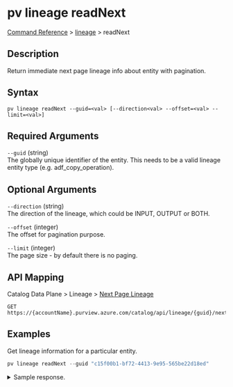 # pv lineage readNext
[Command Reference](../../../README.md#command-reference) > [lineage](./main.md) > readNext

## Description
Return immediate next page lineage info about entity with pagination.

## Syntax
```
pv lineage readNext --guid=<val> [--direction<val> --offset=<val> --limit=<val>]
```

## Required Arguments
`--guid` (string)  
The globally unique identifier of the entity. This needs to be a valid lineage entity type (e.g. adf_copy_operation).

## Optional Arguments
`--direction` (string)  
The direction of the lineage, which could be INPUT, OUTPUT or BOTH.

`--offset` (integer)  
The offset for pagination purpose.

`--limit` (integer)  
The page size - by default there is no paging.

## API Mapping
Catalog Data Plane > Lineage > [Next Page Lineage](https://docs.microsoft.com/en-us/rest/api/purview/catalogdataplane/lineage/next-page-lineage)
```
GET https://{accountName}.purview.azure.com/catalog/api/lineage/{guid}/next
```

## Examples
Get lineage information for a particular entity.
```powershell
pv lineage readNext --guid "c15f00b1-bf72-4413-9e95-565be22d18ed"
```

<details><summary>Sample response.</summary>
<p>

```json
{
    "baseEntityGuid": "c15f00b1-bf72-4413-9e95-565be22d18ed",
    "childrenCount": -1,
    "guidEntityMap": {
        "0044971a-b050-4d82-8473-420ee2cf93ec": {
            "attributes": {
                "modifiedTime": 0,
                "name": "QueriesByState",
                "partitionCount": 0,
                "qualifiedName": "https://pvdemofngxiadls.dfs.core.windows.net/bing/data/{N}/QueriesByState_{Year}-{Month}-{Day}_{N}-{N}-{N}.tsv",
                "schemaCount": 0,
                "totalSizeBytes": 0
            },
            "classificationNames": [],
            "collectionId": "yicpjm",
            "displayText": "QueriesByState",
            "guid": "0044971a-b050-4d82-8473-420ee2cf93ec",
            "lastModifiedTS": "2",
            "meaningNames": [],
            "meanings": [],
            "status": "ACTIVE",
            "typeName": "azure_datalake_gen2_resource_set"
        },
        "04f9dca8-e476-439e-8f08-2b6cc7c19f79": {
            "attributes": {
                "modifiedTime": 0,
                "name": "QueriesByCountry",
                "partitionCount": 0,
                "qualifiedName": "https://pvdemofngxiadls.dfs.core.windows.net/bing/data/{N}/QueriesByCountry_{Year}-{Month}-{Day}_{N}-{N}-{N}.tsv",
                "schemaCount": 0,
                "totalSizeBytes": 0
            },
            "classificationNames": [],
            "collectionId": "yicpjm",
            "displayText": "QueriesByCountry",
            "guid": "04f9dca8-e476-439e-8f08-2b6cc7c19f79",
            "lastModifiedTS": "1",
            "meaningNames": [],
            "meanings": [],
            "status": "ACTIVE",
            "typeName": "azure_datalake_gen2_resource_set"
        },
        "900990a3-8d8b-4115-9fe1-403957c90a20": {
            "attributes": {
                "columnMapping": "[{\"DatasetMapping\":{\"Source\":\"*\",\"Sink\":\"https://pvdemofngxiadls.dfs.core.windows.net/bing/data/merged.parquet\"},\"ColumnMapping\":[{\"Source\":\"Date\",\"Sink\":\"Date\"},{\"Source\":\"Query\",\"Sink\":\"Query\"},{\"Source\":\"IsImplicitIntent\",\"Sink\":\"IsImplicitIntent\"},{\"Source\":\"State\",\"Sink\":\"State\"},{\"Source\":\"Country\",\"Sink\":\"Country\"},{\"Source\":\"PopularityScore\",\"Sink\":\"PopularityScore\"}]}]",
                "name": "Copy_a9c",
                "qualifiedName": "/subscriptions/2c334b6c-e556-40ac-a4c0-c0d1d2e08ca0/resourceGroups/pvdemo-rg-fngxi/providers/Microsoft.DataFactory/factories/pvdemofngxi-adf/pipelines/copyPipeline_copy1/activities/Copy_a9c#https://pvdemofngxiadls.dfs.core.windows.net/bing/data/merged.parquet#azure_datalake_gen2_path"
            },
            "classificationNames": [],
            "displayText": "Copy_a9c",
            "guid": "900990a3-8d8b-4115-9fe1-403957c90a20",
            "lastModifiedTS": "12",
            "meaningNames": [],
            "meanings": [],
            "status": "ACTIVE",
            "typeName": "adf_copy_operation"
        },
        "d4faadd8-a815-40b9-aaad-c782f96aa4c5": {
            "attributes": {
                "contentType": "application/octet-stream",
                "groups": "$superuser",
                "isFile": true,
                "modifiedTime": 1642162417000,
                "name": "merged.parquet",
                "owner": "6b854594-92ad-4a03-b209-7413af34e6c2",
                "path": "/bing/data/merged.parquet",
                "qualifiedName": "https://pvdemofngxiadls.dfs.core.windows.net/bing/data/merged.parquet",
                "size": 175123065
            },
            "classificationNames": [
                "Microsoft.Label.9FBDE396_1A24_4C79_8EDF_9254A0F35055"
            ],
            "collectionId": "yicpjm",
            "displayText": "merged.parquet",
            "guid": "d4faadd8-a815-40b9-aaad-c782f96aa4c5",
            "lastModifiedTS": "4",
            "meaningNames": [],
            "meanings": [],
            "status": "ACTIVE",
            "typeName": "azure_datalake_gen2_path"
        }
    },
    "includeParent": false,
    "lineageDepth": 1,
    "lineageDirection": "BOTH",
    "lineageWidth": -1,
    "relations": [
        {
            "fromEntityId": "900990a3-8d8b-4115-9fe1-403957c90a20",
            "relationshipId": "ef3d6537-e4a6-4afe-a104-48244fb28743",
            "toEntityId": "d4faadd8-a815-40b9-aaad-c782f96aa4c5"
        },
        {
            "fromEntityId": "04f9dca8-e476-439e-8f08-2b6cc7c19f79",
            "relationshipId": "6c0ad293-9003-4709-8f5c-a19965b33542",
            "toEntityId": "900990a3-8d8b-4115-9fe1-403957c90a20"
        },
        {
            "fromEntityId": "0044971a-b050-4d82-8473-420ee2cf93ec",
            "relationshipId": "7031244b-9139-41dc-8536-921093b154b9",
            "toEntityId": "900990a3-8d8b-4115-9fe1-403957c90a20"
        }
    ],
    "widthCounts": {
        "BOTH": null
    }
}
```
</p>
</details>